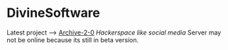 # DivineSoftware
Latest project --> <a href='https://divinesoftware.github.io/Archive-2-0'>Archive-2-0</a>
<i>Hackerspace like social media</i>
Server may not be online because its still in beta version.
